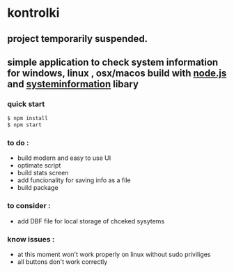 # kontrolki

## project temporarily suspended.


## simple application to check system information for windows, linux , osx/macos build with [node.js][nodejs-url] and [systeminformation][lib-url] libary


### quick start
```bash
$ npm install 
$ npm start
```

### to do :
- build modern and easy to use UI
- optimate script
- build stats screen
- add funcionality for saving info as a file
- build package 

### to consider :
- add DBF file for local storage of chceked sysytems

### know issues :
- at this moment won't work properly on linux without sudo priviliges
- all buttons don't work correctly



[lib-url]: https://github.com/sebhildebrandt/systeminformation
[nodejs-url]: https://nodejs.org/en/
